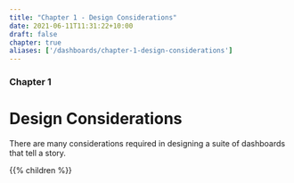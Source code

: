 ```yaml
---
title: "Chapter 1 - Design Considerations"
date: 2021-06-11T11:31:22+10:00
draft: false
chapter: true
aliases: ['/dashboards/chapter-1-design-considerations']
---
```


### Chapter 1

# Design Considerations

There are many considerations required in designing a suite of dashboards that tell a story.

{{% children %}}

